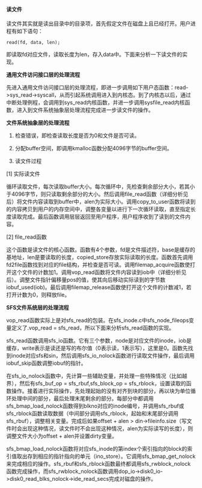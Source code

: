#### 读文件

读文件其实就是读出目录中的目录项，首先假定文件在磁盘上且已经打开。用户进程有如下语句：

```
read(fd, data, len);
```

即读取fd对应文件，读取长度为len，存入data中。下面来分析一下读文件的实现。

**通用文件访问接口层的处理流程**

先进入通用文件访问接口层的处理流程，即进一步调用如下用户态函数：read-\>sys\_read-\>syscall，从而引起系统调用进入到内核态。到了内核态以后，通过中断处理例程，会调用到sys\_read内核函数，并进一步调用sysfile\_read内核函数，进入到文件系统抽象层处理流程完成进一步读文件的操作。

**文件系统抽象层的处理流程**

1) 检查错误，即检查读取长度是否为0和文件是否可读。

2) 分配buffer空间，即调用kmalloc函数分配4096字节的buffer空间。

3) 读文件过程

[1] 实际读文件

循环读取文件，每次读取buffer大小。每次循环中，先检查剩余部分大小，若其小于4096字节，则只读取剩余部分的大小。然后调用file\_read函数（详细分析见后）将文件内容读取到buffer中，alen为实际大小。调用copy\_to\_user函数将读到的内容拷贝到用户的内存空间中，调整各变量以进行下一次循环读取，直至指定长度读取完成。最后函数调用层层返回至用户程序，用户程序收到了读到的文件内容。

[2] file\_read函数

这个函数是读文件的核心函数。函数有4个参数，fd是文件描述符，base是缓存的基地址，len是要读取的长度，copied\_store存放实际读取的长度。函数首先调用fd2file函数找到对应的file结构，并检查是否可读。调用filemap\_acquire函数使打开这个文件的计数加1。调用vop\_read函数将文件内容读到iob中（详细分析见后）。调整文件指针偏移量pos的值，使其向后移动实际读到的字节数iobuf\_used(iob)。最后调用filemap\_release函数使打开这个文件的计数减1，若打开计数为0，则释放file。

**SFS文件系统层的处理流程**

vop\_read函数实际上是对sfs\_read的包装。在sfs\_inode.c中sfs\_node\_fileops变量定义了.vop\_read = sfs\_read，所以下面来分析sfs\_read函数的实现。

sfs\_read函数调用sfs\_io函数。它有三个参数，node是对应文件的inode，iob是缓存，write表示是读还是写的布尔值（0表示读，1表示写），这里是0。函数先找到inode对应sfs和sin，然后调用sfs\_io\_nolock函数进行读取文件操作，最后调用iobuf\_skip函数调整iobuf的指针。

在sfs\_io\_nolock函数中，先计算一些辅助变量，并处理一些特殊情况（比如越界），然后有sfs\_buf\_op = sfs\_rbuf,sfs\_block\_op = sfs\_rblock，设置读取的函数操作。接着进行实际操作，先处理起始的没有对齐到块的部分，再以块为单位循环处理中间的部分，最后处理末尾剩余的部分。每部分中都调用sfs\_bmap\_load\_nolock函数得到blkno对应的inode编号，并调用sfs\_rbuf或sfs\_rblock函数读取数据（中间部分调用sfs\_rblock，起始和末尾部分调用sfs\_rbuf），调整相关变量。完成后如果offset + alen \> din-\>fileinfo.size（写文件时会出现这种情况，读文件时不会出现这种情况，alen为实际读写的长度），则调整文件大小为offset + alen并设置dirty变量。

sfs\_bmap\_load\_nolock函数将对应sfs\_inode的第index个索引指向的block的索引值取出存到相应的指针指向的单元（ino\_store）。它调用sfs\_bmap\_get\_nolock来完成相应的操作。sfs\_rbuf和sfs\_rblock函数最终都调用sfs\_rwblock\_nolock函数完成操作，而sfs\_rwblock\_nolock函数调用dop\_io-\>disk0\_io-\>disk0\_read\_blks\_nolock-\>ide\_read\_secs完成对磁盘的操作。

